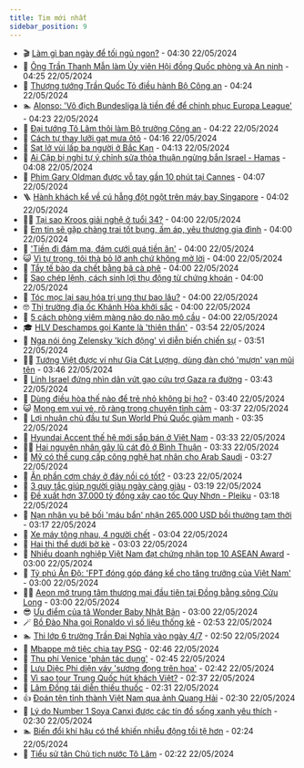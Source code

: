 ```yaml
---
title: Tim mới nhất
sidebar_position: 9
---
```


<!-- vnexpress-tin-moi-nhat:START -->
- 🎬 [Làm gì ban ngày để tối ngủ ngon?](https://vnexpress.net/lam-gi-ban-ngay-de-toi-ngu-ngon-4749135.html) - 04:30 22/05/2024
- 🐎 [Ông Trần Thanh Mẫn làm Ủy viên Hội đồng Quốc phòng và An ninh](https://vnexpress.net/ong-tran-thanh-man-lam-uy-vien-hoi-dong-quoc-phong-va-an-ninh-4749115.html) - 04:25 22/05/2024
- 🦍 [Thượng tướng Trần Quốc Tỏ điều hành Bộ Công an](https://vnexpress.net/thuong-tuong-tran-quoc-to-dieu-hanh-bo-cong-an-4748915.html) - 04:24 22/05/2024
- 🏊 [Alonso: &#39;Vô địch Bundesliga là tiền đề để chinh phục Europa League&#39;](https://vnexpress.net/alonso-vo-dich-bundesliga-la-tien-de-de-chinh-phuc-europa-league-4749103.html) - 04:23 22/05/2024
- 🎊 [Đại tướng Tô Lâm thôi làm Bộ trưởng Công an](https://vnexpress.net/dai-tuong-to-lam-thoi-lam-bo-truong-cong-an-4748898.html) - 04:22 22/05/2024
- 🎃 [Cách tự thay lưỡi gạt mưa ôtô](https://vnexpress.net/cach-tu-thay-luoi-gat-mua-oto-4749013.html) - 04:16 22/05/2024
- 🧰 [Sạt lở vùi lấp ba người ở Bắc Kạn](https://vnexpress.net/sat-lo-vui-lap-ba-nguoi-o-bac-kan-4749131.html) - 04:13 22/05/2024
- 🔭 [Ai Cập bị nghi tự ý chỉnh sửa thỏa thuận ngừng bắn Israel - Hamas](https://vnexpress.net/ai-cap-bi-nghi-tu-y-chinh-sua-thoa-thuan-ngung-ban-israel-hamas-4749024.html) - 04:08 22/05/2024
- 🫶 [Phim Gary Oldman được vỗ tay gần 10 phút tại Cannes](https://vnexpress.net/phim-gary-oldman-duoc-vo-tay-gan-10-phut-tai-cannes-4749036.html) - 04:07 22/05/2024
- 🪜 [Hành khách kể về cú hẫng đột ngột trên máy bay Singapore](https://vnexpress.net/hanh-khach-ke-ve-cu-hang-dot-ngot-tren-may-bay-singapore-4749028.html) - 04:02 22/05/2024
- 👨‍🏫 [Tại sao Kroos giải nghệ ở tuổi 34?](https://vnexpress.net/tai-sao-kroos-giai-nghe-o-tuoi-34-4749029.html) - 04:00 22/05/2024
- 🎊 [Em tin sẽ gặp chàng trai tốt bụng, ấm áp, yêu thương gia đình](https://vnexpress.net/em-tin-se-gap-chang-trai-tot-bung-am-ap-yeu-thuong-gia-dinh-4749080.html) - 04:00 22/05/2024
- 🎊 [&#39;Tiền đi đám ma, đám cưới quá tiền ăn&#39;](https://vnexpress.net/tien-di-dam-ma-dam-cuoi-qua-tien-an-4748657.html) - 04:00 22/05/2024
- 😺 [Vì tự trọng, tôi thà bỏ lỡ anh chứ không mở lời](https://vnexpress.net/vi-tu-trong-toi-tha-bo-lo-anh-chu-khong-mo-loi-4748545.html) - 04:00 22/05/2024
- 🐘 [Tẩy tế bào da chết bằng bã cà phê](https://vnexpress.net/tay-te-bao-da-chet-bang-ba-ca-phe-4749140.html) - 04:00 22/05/2024
- 🌁 [Sao chép lệnh, cách sinh lợi thụ động từ chứng khoán](https://vnexpress.net/sao-chep-lenh-cach-sinh-loi-thu-dong-tu-chung-khoan-4749117.html) - 04:00 22/05/2024
- 🐲 [Tóc mọc lại sau hóa trị ung thư bao lâu?](https://vnexpress.net/toc-moc-lai-sau-hoa-tri-ung-thu-bao-lau-4749049.html) - 04:00 22/05/2024
- 🤓 [Thị trường địa ốc Khánh Hòa khởi sắc](https://vnexpress.net/thi-truong-dia-oc-khanh-hoa-khoi-sac-4748100.html) - 04:00 22/05/2024
- 💪 [5 cách phòng viêm màng não do não mô cầu](https://vnexpress.net/5-cach-phong-viem-mang-nao-do-nao-mo-cau-4744636.html) - 04:00 22/05/2024
- 🎓 [HLV Deschamps gọi Kante là &#39;thiên thần&#39;](https://vnexpress.net/hlv-deschamps-goi-kante-la-thien-than-4747400.html) - 03:54 22/05/2024
- 🫣 [Nga nói ông Zelensky &#39;kích động&#39; vì diễn biến chiến sự](https://vnexpress.net/nga-noi-ong-zelensky-kich-dong-vi-dien-bien-chien-su-4749066.html) - 03:51 22/05/2024
- 🧑‍💻 [Tướng Việt được ví như Gia Cát Lượng, dùng đàn chó &#39;mượn&#39; vạn mũi tên](https://vnexpress.net/tuong-viet-duoc-vi-nhu-gia-cat-luong-dung-dan-cho-muon-van-mui-ten-4748864.html) - 03:46 22/05/2024
- 🐲 [Lính Israel đứng nhìn dân vứt gạo cứu trợ Gaza ra đường](https://vnexpress.net/linh-israel-dung-nhin-dan-vut-gao-cuu-tro-gaza-ra-duong-4749056.html) - 03:43 22/05/2024
- 🌝 [Dùng điều hòa thế nào để trẻ nhỏ không bị ho?](https://vnexpress.net/dung-dieu-hoa-the-nao-de-tre-nho-khong-bi-ho-4749105.html) - 03:40 22/05/2024
- 😺 [Mong em vui vẻ, rõ ràng trong chuyện tình cảm](https://vnexpress.net/mong-em-vui-ve-ro-rang-trong-chuyen-tinh-cam-4749079.html) - 03:37 22/05/2024
- 🐎 [Lợi nhuận chủ đầu tư Sun World Phú Quốc giảm mạnh](https://vnexpress.net/loi-nhuan-chu-dau-tu-sun-world-phu-quoc-giam-manh-4749093.html) - 03:35 22/05/2024
- 🎡 [Hyundai Accent thế hệ mới sắp bán ở Việt Nam](https://vnexpress.net/hyundai-accent-the-he-moi-sap-ban-o-viet-nam-4749073.html) - 03:33 22/05/2024
- 👨‍🏫 [Hai nguyên nhân gây lũ cát đỏ ở Bình Thuận](https://vnexpress.net/hai-nguyen-nhan-gay-lu-cat-do-o-binh-thuan-4749109.html) - 03:33 22/05/2024
- 🦆 [Mỹ có thể cung cấp công nghệ hạt nhân cho Arab Saudi](https://vnexpress.net/my-co-the-cung-cap-cong-nghe-hat-nhan-cho-arab-saudi-4749015.html) - 03:27 22/05/2024
- 🚦 [Ăn phần cơm cháy ở đáy nồi có tốt?](https://vnexpress.net/an-phan-com-chay-o-day-noi-co-tot-4749077.html) - 03:23 22/05/2024
- 💫 [3 quy tắc giúp người giàu ngày càng giàu](https://vnexpress.net/3-quy-tac-giup-nguoi-giau-ngay-cang-giau-4748683.html) - 03:19 22/05/2024
- 🎉 [Đề xuất hơn 37.000 tỷ đồng xây cao tốc Quy Nhơn - Pleiku](https://vnexpress.net/de-xuat-hon-37-000-ty-dong-xay-cao-toc-quy-nhon-pleiku-4749061.html) - 03:18 22/05/2024
- 🌋 [Nạn nhân vụ bê bối &#39;máu bẩn&#39; nhận 265.000 USD bồi thường tạm thời](https://vnexpress.net/nan-nhan-vu-be-boi-mau-ban-nhan-265-000-usd-boi-thuong-tam-thoi-4748986.html) - 03:17 22/05/2024
- 🤖 [Xe máy tông nhau, 4 người chết](https://vnexpress.net/xe-may-tong-nhau-4-nguoi-chet-4749107.html) - 03:04 22/05/2024
- 🦏 [Hai thi thể dưới bờ kè](https://vnexpress.net/hai-thi-the-duoi-bo-ke-4749027.html) - 03:03 22/05/2024
- 🦩 [Nhiều doanh nghiệp Việt Nam đạt chứng nhận top 10 ASEAN Award](https://vnexpress.net/nhieu-doanh-nghiep-viet-nam-dat-chung-nhan-top-10-asean-award-4748884.html) - 03:00 22/05/2024
- 👺 [Tỷ phú Ấn Độ: &#39;FPT đóng góp đáng kể cho tăng trưởng của Việt Nam&#39;](https://vnexpress.net/ty-phu-an-do-fpt-dong-gop-dang-ke-cho-tang-truong-cua-viet-nam-4749070.html) - 03:00 22/05/2024
- 🧑‍🏫 [Aeon mở trung tâm thương mại đầu tiên tại Đồng bằng sông Cửu Long](https://vnexpress.net/aeon-mo-trung-tam-thuong-mai-dau-tien-tai-dong-bang-song-cuu-long-4748527.html) - 03:00 22/05/2024
- 😎 [Ưu điểm của tã Wonder Baby Nhật Bản](https://vnexpress.net/uu-diem-cua-ta-wonder-baby-nhat-ban-4746851.html) - 03:00 22/05/2024
- 🪄 [Bồ Đào Nha gọi Ronaldo vì số liệu thống kê](https://vnexpress.net/bo-dao-nha-goi-ronaldo-vi-so-lieu-thong-ke-4749004.html) - 02:53 22/05/2024
- 🏊 [Thi lớp 6 trường Trần Đại Nghĩa vào ngày 4/7](https://vnexpress.net/thi-lop-6-truong-tran-dai-nghia-vao-ngay-4-7-4749076.html) - 02:50 22/05/2024
- 💃 [Mbappe mở tiệc chia tay PSG](https://vnexpress.net/mbappe-mo-tiec-chia-tay-psg-4749046.html) - 02:46 22/05/2024
- 🦆 [Thu phí Venice &#39;phản tác dụng&#39;](https://vnexpress.net/thu-phi-venice-phan-tac-dung-4749048.html) - 02:45 22/05/2024
- 🎊 [Lưu Diệc Phi diện váy &#39;sương đọng trên hoa&#39;](https://vnexpress.net/luu-diec-phi-dien-vay-suong-dong-tren-hoa-4749050.html) - 02:42 22/05/2024
- 👺 [Vì sao tour Trung Quốc hút khách Việt?](https://vnexpress.net/vi-sao-tour-trung-quoc-hut-khach-viet-4748144.html) - 02:37 22/05/2024
- 🎡 [Lâm Đồng tái diễn thiếu thuốc](https://vnexpress.net/lam-dong-tai-dien-thieu-thuoc-4749042.html) - 02:31 22/05/2024
- 👍 [Đoán tên tỉnh thành Việt Nam qua ảnh Quang Hải](https://vnexpress.net/doan-ten-tinh-thanh-viet-nam-qua-anh-quang-hai-4748646.html) - 02:30 22/05/2024
- 🐎 [Lý do Number 1 Soya Canxi được các tín đồ sống xanh yêu thích](https://vnexpress.net/ly-do-number-1-soya-canxi-duoc-cac-tin-do-song-xanh-yeu-thich-4749068.html) - 02:30 22/05/2024
- 🏊 [Biến đổi khí hậu có thể khiến nhiễu động tồi tệ hơn](https://vnexpress.net/bien-doi-khi-hau-co-the-khien-nhieu-dong-toi-te-hon-4749017.html) - 02:24 22/05/2024
- 🦩 [Tiểu sử tân Chủ tịch nước Tô Lâm](https://vnexpress.net/tieu-su-tan-chu-tich-nuoc-to-lam-4749063.html) - 02:22 22/05/2024<!-- vnexpress-tin-moi-nhat:END -->
